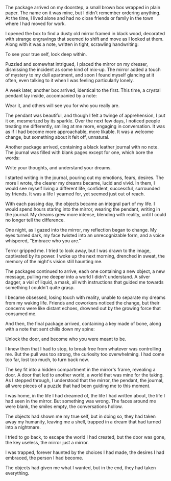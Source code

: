 The package arrived on my doorstep, a small brown box wrapped in plain paper. The name on it was mine, but I didn't remember ordering anything. At the time, I lived alone and had no close friends or family in the town where I had moved for work.  
  
I opened the box to find a dusty old mirror framed in black wood, decorated with strange engravings that seemed to shift and move as I looked at them. Along with it was a note, written in tight, scrawling handwriting:  
  
To see your true self, look deep within.  
  
Puzzled and somewhat intrigued, I placed the mirror on my dresser, dismissing the incident as some kind of mix-up. The mirror added a touch of mystery to my dull apartment, and soon I found myself glancing at it often, even talking to it when I was feeling particularly lonely.  
  
A week later, another box arrived, identical to the first. This time, a crystal pendant lay inside, accompanied by a note:  
  
Wear it, and others will see you for who you really are.  
  
The pendant was beautiful, and though I felt a twinge of apprehension, I put it on, mesmerized by its sparkle. Over the next few days, I noticed people treating me differently, smiling at me more, engaging in conversation. It was as if I had become more approachable, more likable. It was a welcome change, but something about it felt off, unnatural.  
  
Another package arrived, containing a black leather journal with no note. The journal was filled with blank pages except for one, which bore the words:  
  
Write your thoughts, and understand your dreams.  
  
I started writing in the journal, pouring out my emotions, fears, desires. The more I wrote, the clearer my dreams became, lucid and vivid. In them, I would see myself living a different life, confident, successful, surrounded by friends. It was a life I yearned for, yet seemed just out of reach.  
  
With each passing day, the objects became an integral part of my life. I would spend hours staring into the mirror, wearing the pendant, writing in the journal. My dreams grew more intense, blending with reality, until I could no longer tell the difference.  
  
One night, as I gazed into the mirror, my reflection began to change. My eyes turned dark, my face twisted into an unrecognizable form, and a voice whispered, "Embrace who you are."  
  
Terror gripped me. I tried to look away, but I was drawn to the image, captivated by its power. I woke up the next morning, drenched in sweat, the memory of the night's vision still haunting me.  
  
The packages continued to arrive, each one containing a new object, a new message, pulling me deeper into a world I didn't understand. A silver dagger, a vial of liquid, a mask, all with instructions that guided me towards something I couldn't quite grasp.  
  
I became obsessed, losing touch with reality, unable to separate my dreams from my waking life. Friends and coworkers noticed the change, but their concerns were like distant echoes, drowned out by the growing force that consumed me.  
  
And then, the final package arrived, containing a key made of bone, along with a note that sent chills down my spine:  
  
Unlock the door, and become who you were meant to be.  
  
I knew then that I had to stop, to break free from whatever was controlling me. But the pull was too strong, the curiosity too overwhelming. I had come too far, lost too much, to turn back now.  
  
The key fit into a hidden compartment in the mirror's frame, revealing a door. A door that led to another world, a world that was mine for the taking. As I stepped through, I understood that the mirror, the pendant, the journal, all were pieces of a puzzle that had been guiding me to this moment.  
  
I was home, in the life I had dreamed of, the life I had written about, the life I had seen in the mirror. But something was wrong. The faces around me were blank, the smiles empty, the conversations hollow.  
  
The objects had shown me my true self, but in doing so, they had taken away my humanity, leaving me a shell, trapped in a dream that had turned into a nightmare.  
  
I tried to go back, to escape the world I had created, but the door was gone, the key useless, the mirror just a mirror.  
  
I was trapped, forever haunted by the choices I had made, the desires I had embraced, the person I had become.  
  
The objects had given me what I wanted, but in the end, they had taken everything.